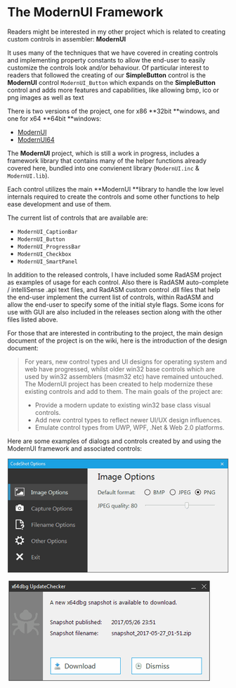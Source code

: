 # The ModernUI Framework

Readers might be interested in my other project which is related to creating custom controls in assembler: **ModernUI**

It uses many of the techniques that we have covered in creating controls and implementing property constants to allow the end-user to easily customize the controls look and/or behaviour. Of particular interest to readers that followed the creating of our **SimpleButton** control is the **ModernUI** control `ModernUI_Button` which expands on the **SimpleButton** control  and adds more features and capabilities, like allowing bmp, ico or png images as well as text

There is two versions of the project, one for x86 **32bit **windows, and one for x64 **64bit **windows:

* [ModernUI](https://github.com/mrfearless/ModernUI)
* [ModernUI64](https://github.com/mrfearless/ModernUI64)

The **ModernUI** project, which is still a work in progress, includes a framework library that contains many of the helper functions already covered here, bundled into one convienent library \(`ModernUI.inc` & `ModernUI.lib`\).

Each control utilizes the main **ModernUI **library to handle the low level internals required to create the controls and some other functions to help ease development and use of them.

The current list of controls that are available are:

* `ModernUI_CaptionBar`
* `ModernUI_Button`
* `ModernUI_ProgressBar`
* `ModernUI_Checkbox`
* `ModernUI_SmartPanel`

In addition to the released controls, I have included some RadASM project as examples of usage for each control. Also there is RadASM auto-complete / intelliSense .api text files, and RadASM custom control .dll files that help the end-user implement the current list of controls, within RadASM and allow the end-user to specify some of the initial style flags. Some icons for use with GUI are also included in the releases section along with the other files listed above.

For those that are interested in contributing to the project, the main design document of the project is on the wiki, here is the introduction of the design document:

> For years, new control types and UI designs for operating system and web have progressed, whilst older win32 base controls which are used by win32 assemblers \(masm32 etc\) have remained untouched. The ModernUI project has been created to help modernize these existing controls and add to them. The main goals of the project are:
>
> * Provide a modern update to existing win32 base class visual controls.
> * Add new control types to reflect newer UI/UX design influences.
> * Emulate control types from UWP, WPF, .Net & Web 2.0 platforms.

Here are some examples of dialogs and controls created by and using the ModernUI framework and associated controls:

![](/assets/CodeShotOptions.gif)

![](/assets/x64dbgUpdateChecker.gif)

